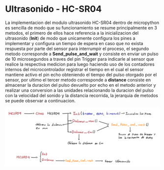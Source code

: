 # Ultrasonido - HC-SR04

La implementacion del modulo ultrasonido HC-SR04 dentro de micropython es sencilla de modo que su funcionamiento se resume principalmente en 3 metodos, el primero de ellos hace referencia a la inicializacion del ultrasonido (**Init**) de modo que unicamente configura los pines a implementar y configura un tiempo de espera en caso que no exista respuesta por parte del sensor para interrumpir el proceso, el segundo metodo corresponde a **Send_pulse_and_wait** y consiste en enviar un pulso de 10 microsegundos a traves del pin Trigger para indicarle al sensor que realice la respectiva medicion para luego haciendo uso de los contadores internos del microcontrolador registrar el tiempo en el cual el sensor mantiene activo el pin echo obteniendo el tiempo del pulso otorgado por el sensor, por ultimo el tercer metodo corresponde a **distance** consiste en almacenar la duracion del pulso devuelto por echo en el metodo anterior y realizar una conversion a las unidades relacionando la duracion del pulso con la velocidad del sonido y la distancia recorrida, la jerarquia de metodos se puede observar a continuacion.

<img src="./Imagenes/Ultrasonidolibreria.png" alt='Jerarquia de metodos y librerias del modulo Ultrasonido HC-SR04' width="1000px"/>


